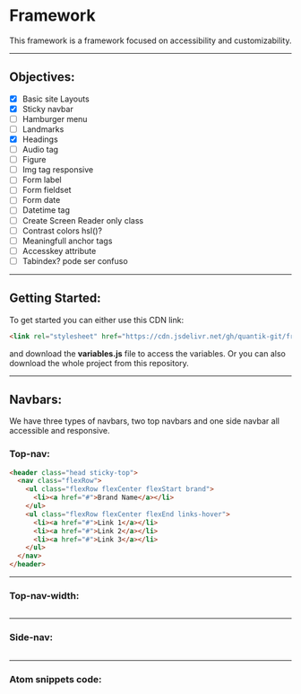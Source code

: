 # Framework
This framework is a framework focused on accessibility and customizability.

---
## Objectives:
- [x] Basic site Layouts
- [x] Sticky navbar
- [ ] Hamburger menu
- [ ] Landmarks
- [x] Headings
- [ ] Audio tag
- [ ] Figure
- [ ] Img tag responsive
- [ ] Form label
- [ ] Form fieldset
- [ ] Form date
- [ ] Datetime tag
- [ ] Create Screen Reader only class
- [ ] Contrast colors hsl()?
- [ ] Meaningfull anchor tags
- [ ] Accesskey attribute
- [ ] Tabindex? pode ser confuso

---
## Getting Started:
To get started you can either use this CDN link: 
```HTML
<link rel="stylesheet" href="https://cdn.jsdelivr.net/gh/quantik-git/framework/Framework1.css">
```
and download the **variables.js** file to access the variables.
Or you can also download the whole project from this repository.

---
## Navbars:
We have three types of navbars, two top navbars and one side navbar all accessible and responsive.

### Top-nav:

```HTML
<header class="head sticky-top">
  <nav class="flexRow">
    <ul class="flexRow flexCenter flexStart brand">
      <li><a href="#">Brand Name</a></li>
    </ul>
    <ul class="flexRow flexCenter flexEnd links-hover">
      <li><a href="#">Link 1</a></li>
      <li><a href="#">Link 2</a></li>
      <li><a href="#">Link 3</a></li>
    </ul>
  </nav>
</header>
```

---
### Top-nav-width:

```HTML

```
---
### Side-nav:

```HTML

```
---
### Atom snippets code:

```HTML

```
